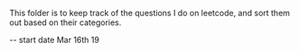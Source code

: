 This folder is to keep track of the questions I do on leetcode, and sort them out based on their categories.

-- start date Mar 16th 19
